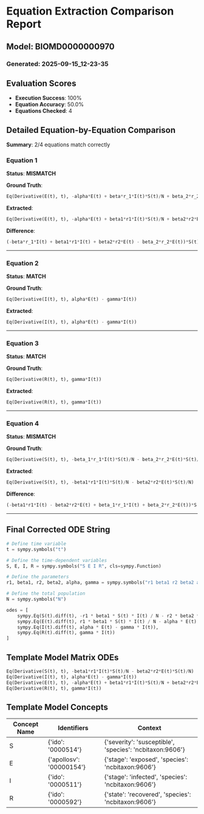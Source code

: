 # Equation Extraction Comparison Report
## Model: BIOMD0000000970
### Generated: 2025-09-15_12-23-35

## Evaluation Scores

- **Execution Success**: 100%
- **Equation Accuracy**: 50.0%
- **Equations Checked**: 4

## Detailed Equation-by-Equation Comparison

**Summary**: 2/4 equations match correctly

### Equation 1

**Status**: **MISMATCH**

**Ground Truth**:
```python
Eq(Derivative(E(t), t), -alpha*E(t) + beta*r_1*I(t)*S(t)/N + beta_2*r_2*E(t)*S(t)/N)
```

**Extracted**:
```python
Eq(Derivative(E(t), t), -alpha*E(t) + beta1*r1*I(t)*S(t)/N + beta2*r2*E(t)*S(t)/N)
```

**Difference**:
```python
(-beta*r_1*I(t) + beta1*r1*I(t) + beta2*r2*E(t) - beta_2*r_2*E(t))*S(t)/N
```

---

### Equation 2

**Status**: **MATCH**

**Ground Truth**:
```python
Eq(Derivative(I(t), t), alpha*E(t) - gamma*I(t))
```

**Extracted**:
```python
Eq(Derivative(I(t), t), alpha*E(t) - gamma*I(t))
```

---

### Equation 3

**Status**: **MATCH**

**Ground Truth**:
```python
Eq(Derivative(R(t), t), gamma*I(t))
```

**Extracted**:
```python
Eq(Derivative(R(t), t), gamma*I(t))
```

---

### Equation 4

**Status**: **MISMATCH**

**Ground Truth**:
```python
Eq(Derivative(S(t), t), -beta_1*r_1*I(t)*S(t)/N - beta_2*r_2*E(t)*S(t)/N)
```

**Extracted**:
```python
Eq(Derivative(S(t), t), -beta1*r1*I(t)*S(t)/N - beta2*r2*E(t)*S(t)/N)
```

**Difference**:
```python
(-beta1*r1*I(t) - beta2*r2*E(t) + beta_1*r_1*I(t) + beta_2*r_2*E(t))*S(t)/N
```

---

## Final Corrected ODE String

```python
# Define time variable
t = sympy.symbols("t")

# Define the time-dependent variables
S, E, I, R = sympy.symbols("S E I R", cls=sympy.Function)

# Define the parameters
r1, beta1, r2, beta2, alpha, gamma = sympy.symbols("r1 beta1 r2 beta2 alpha gamma")

# Define the total population
N = sympy.symbols("N")

odes = [
    sympy.Eq(S(t).diff(t), -r1 * beta1 * S(t) * I(t) / N - r2 * beta2 * E(t) * S(t) / N),
    sympy.Eq(E(t).diff(t), r1 * beta1 * S(t) * I(t) / N - alpha * E(t) + r2 * beta2 * E(t) * S(t) / N),
    sympy.Eq(I(t).diff(t), alpha * E(t) - gamma * I(t)),
    sympy.Eq(R(t).diff(t), gamma * I(t))
]
```

## Template Model Matrix ODEs

```python
Eq(Derivative(S(t), t), -beta1*r1*I(t)*S(t)/N - beta2*r2*E(t)*S(t)/N)
Eq(Derivative(I(t), t), alpha*E(t) - gamma*I(t))
Eq(Derivative(E(t), t), -alpha*E(t) + beta1*r1*I(t)*S(t)/N + beta2*r2*E(t)*S(t)/N)
Eq(Derivative(R(t), t), gamma*I(t))
```

## Template Model Concepts

| Concept Name | Identifiers | Context |
|--------------|-------------|----------|
| S | {'ido': '0000514'} | {'severity': 'susceptible', 'species': 'ncbitaxon:9606'} |
| E | {'apollosv': '00000154'} | {'stage': 'exposed', 'species': 'ncbitaxon:9606'} |
| I | {'ido': '0000511'} | {'stage': 'infected', 'species': 'ncbitaxon:9606'} |
| R | {'ido': '0000592'} | {'state': 'recovered', 'species': 'ncbitaxon:9606'} |

